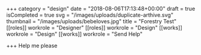 +++
category = "design"
date = "2018-08-06T17:13:48+00:00"
draft = true
isCompleted = true
svg = "/images/uploads/duplicate-arthive.svg"
thumbnail = "/images/uploads/bebeloves.jpg"
title = "Forestry Test"
[[roles]]
workrole = "Designer"
[[roles]]
workrole = "Design"
[[works]]
workrole = "Design"
[[works]]
workrole = "Send Help"

+++
Help me please